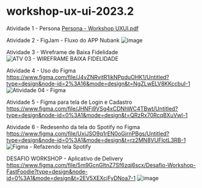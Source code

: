 # workshop-ux-ui-2023.2

Atividade 1 - Persona
[Persona - Workshop UXUI.pdf](https://github.com/thaisazvdo/workshop-ux-ui-2023.2/files/12457945/Persona.-.Workshop.UXUI.pdf)

Atividade 2 - FigJam - Fluxo do APP Nubank
![image](https://github.com/thaisazvdo/workshop-ux-ui-2023.2/assets/112560440/37fc3f89-b61c-4473-804a-6974d6046c4d)

Atividade 3 - Wireframe de Baixa Fidelidade
![ATV 03 - WIREFRAME BAIXA FIDELIDADE](https://github.com/thaisazvdo/workshop-ux-ui-2023.2/assets/112560440/38f4c50f-8b4f-46fb-b6da-ea8cfd21ca21)

Atividade 4 - Uso do Figma 
https://www.figma.com/file/J4vZNRvjtR1ikNPpduOHK1/Untitled?type=design&node-id=2%3A16&mode=design&t=NgZLwELV8KKccbuI-1
![Atividade 04 - Figma](https://github.com/thaisazvdo/workshop-ux-ui-2023.2/assets/112560440/b2764ec7-718c-4955-85eb-8d313e0162bd)

Atividade 5 - Figma para tela de Login e Cadastro
https://www.figma.com/file/JHNFj9VSg4xCDNhWC4TBwt/Untitled?type=design&node-id=0%3A1&mode=design&t=QRzRx70RcqBXuVwl-1

Atividade 6 - Redesenho da tela do Spotify no Figma
https://www.figma.com/file/UxjJSO9q1rEN0oGirnPBgs/Untitled?type=design&node-id=0%3A1&mode=design&t=rz2MN8VUFlotL3RB-1
![Figma - Refazendo tela Spotify](https://github.com/thaisazvdo/workshop-ux-ui-2023.2/assets/112560440/9553a2ec-1a83-4483-a01a-bab63fb70ce5)

DESAFIO WORKSHOP - Aplicativo de Delivery
https://www.figma.com/file/5m9GcnGltnZ7Sf6zqj6scx/Desafio-Workshop-FastFoodie?type=design&node-id=0%3A1&mode=design&t=2EV5XEXcjFyDNoa7-1
![image](https://github.com/thaisazvdo/workshop-ux-ui-2023.2/assets/112560440/d0c10505-4c19-4c94-bebc-72890ab0f9df)
